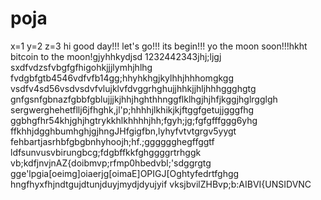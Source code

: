 # poja
x=1
y=2
z=3
hi
good day!!!
let's go!!!
its begin!!!
yo the moon soon!!!hkht
bitcoin to the moon!gjyhhkydjsd
1232442343jhj;ljgj
sxdfvdzsfvbgfgfhigohkjjjlymhjhlhg
fvdgbfgtb4546vdfvfb14gg;hhyhkhgjkylhhjhhhomgkgg
vsdfv4sd56vsdvsdvfvlujklvfdvggrhghujjhhkjjhljhhhggghgtg
 gnfgsnfgbnazfgbbfgblujjjkjhhjhghthhnggflklhgjhjhfjkggjhglrgglgh
sergwerghehetfllj6jfhghk,jl'p;hhhhjlkhikjkjftggfgetujjgggfhg
ggbhgfhr54khjghjhgtrykkhlkhhhhjhh;fgyh;jg;fgfgfffggg6yhg
ffkhhjdgghbumhghjgjhngJHfgigfbn,lyhyfvtvtgrgv5yygt
fehbartjasrhbfgbgbnhyhoojh;hf.;gggggghegffggtf
ldfsunvusvbirungbcg;fdgbffkkfghggggrtrhggk
vb;kdfjnvjnAZ{doibmvp;rfmp0hbedvbl;'sdggrgtg
gge'lpgia[oeimg]oiaerjg[oimaE]OPIGJ[Oghtyfedrtfghgg
hngfhyxfhjndtgujdtunjduyjmydjdyujyif
vksjbvilZHBvp;b:AIBVI{UNSIDVNC
